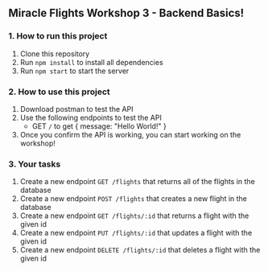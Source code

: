 ## Miracle Flights Workshop 3 - Backend Basics!
### 1. How to run this project
1. Clone this repository
2. Run `npm install` to install all dependencies
3. Run `npm start` to start the server

### 2. How to use this project
1. Download postman to test the API
2. Use the following endpoints to test the API
    - GET `/` to get { message: "Hello World!" }
3. Once you confirm the API is working, you can start working on the workshop!

### 3. Your tasks
1. Create a new endpoint `GET /flights` that returns all of the flights in the database
2. Create a new endpoint `POST /flights` that creates a new flight in the database
3. Create a new endpoint `GET /flights/:id` that returns a flight with the given id
4. Create a new endpoint `PUT /flights/:id` that updates a flight with the given id
5. Create a new endpoint `DELETE /flights/:id` that deletes a flight with the given id




